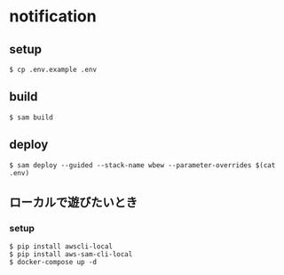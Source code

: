 # notification

## setup

```
$ cp .env.example .env
```

## build

```
$ sam build
```

## deploy

```
$ sam deploy --guided --stack-name wbew --parameter-overrides $(cat .env)
```

## ローカルで遊びたいとき

### setup

```
$ pip install awscli-local
$ pip install aws-sam-cli-local
$ docker-compose up -d
```
